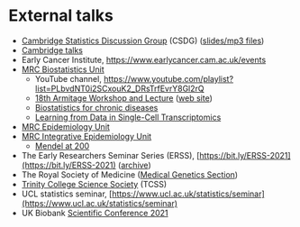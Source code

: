 # External talks

* [Cambridge Statistics Discussion Group](https://talks.cam.ac.uk/show/index/44749) (CSDG) ([slides/mp3 files](http://www.mrc-cbu.cam.ac.uk/people/peter.watson/csdg.html))
* [Cambridge talks](https://talks.cam.ac.uk/index)
* Early Cancer Institute, <https://www.earlycancer.cam.ac.uk/events>
* [MRC Biostatistics Unit](https://www.mrc-bsu.cam.ac.uk/news-and-events/cambridge-bsu-lectures-in-biomedical-data-science/)
    - YouTube channel, <https://www.youtube.com/playlist?list=PLbvdNT0i2SCxouK2_DRsTrfEvrY8Gl2rQ>
    - <span style="color:red">[18th Armitage Workshop and Lecture](https://www.eventbrite.co.uk/e/18th-armitage-workshop-and-lecture-tickets-168410583589)</span> ([web site](https://www.mrc-bsu.cam.ac.uk/news-and-events/armitage-lectureships-and-workshops/))
    - <span style="color:red">[Biostatistics for chronic diseases](https://www.eventbrite.co.uk/e/biostatistics-for-chronic-diseases-symposium-tickets-176328091067?ref=estw)</span>
    - <span style="color:red">[Learning from Data in Single-Cell Transcriptomics](https://www.eventbrite.co.uk/e/cambridge-bsu-lecture-in-biomedical-data-science-prof-sandrine-dudoit-tickets-251259533027)</span>
* [MRC Epidemiology Unit](http://www.mrc-epid.cam.ac.uk/events)
* [MRC Integrative Epidemiology Unit](https://www.bristol.ac.uk/integrative-epidemiology/seminars)
    - [Mendel at 200](https://www.bristol.ac.uk/integrative-epidemiology/seminars/mendel_200/)
* The Early Researchers Seminar Series (ERSS), [https://bit.ly/ERSS-2021](https://bit.ly/ERSS-2021) ([archive](https://bit.ly/ERSSintro))
* The Royal Society of Medicine ([Medical Genetics Section](https://www.rsm.ac.uk/sections/medical-genetics-section/))
* [Trinity College Science Society](http://talks.cam.ac.uk/show/index/28326) (TCSS)
* UCL statistics seminar, [https://www.ucl.ac.uk/statistics/seminar](https://www.ucl.ac.uk/statistics/seminar)
* UK Biobank [Scientific Conference 2021](https://www.ukbiobank.ac.uk/learn-more-about-uk-biobank/scientific-conference-2021)
